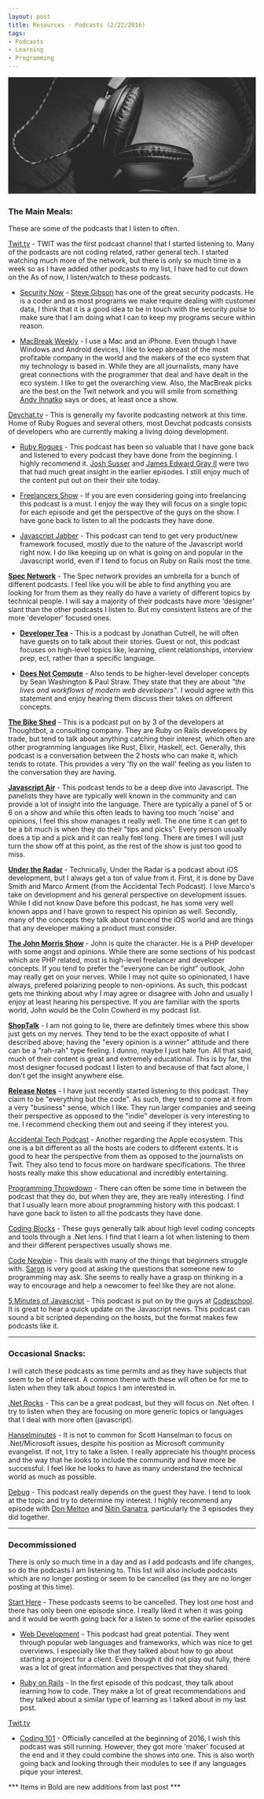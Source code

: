```yaml
---
layout: post
title: Resources - Podcasts (2/22/2016)
tags:
- Podcasts
- Learning
- Programming
---
```

![Pair of studio headphones on the floor](./assets/images/resources-podcasts-2-16.png)

### The Main Meals:

These are some of the podcasts that I listen to often.

[Twit.tv](https://twit.tv/) - TWIT was the first podcast channel that I started listening to. Many of the podcasts are not coding related, rather general tech. I started watching much more of the network, but there is only so much time in a week so as I have added other podcasts to my list, I have had to cut down on the As of now, I listen/watch to these podcasts.

* [Security Now](https://twit.tv/shows/security-now) - [Steve Gibson](https://twitter.com/SGgrc) has one of the great security podcasts. He is a coder and as most programs we make require dealing with customer data, I think that it is a good idea to be in touch with the security pulse to make sure that I am doing what I can to keep my programs secure within reason.

* [MacBreak Weekly](https://twit.tv/shows/macbreak-weekly) - I use a Mac and an iPhone. Even though I have Windows and Android devices, I like to keep abreast of the most profitable company in the world and the makers of the eco system that my technology is based in. While they are all journalists, many have great connections with the programmer that deal and have dealt in the eco system. I like to get the overarching view. Also, the MacBreak picks are the best on the Twit network and you will smile from something [Andy Ihnatko](https://twitter.com/Ihnatko) says or does, at least once a show.

[Devchat.tv](https://devchat.tv/) - This is generally my favorite podcasting network at this time. Home of Ruby Rogues and several others, most Devchat podcasts consists of developers who are currently making a living doing development.

* [Ruby Rogues](https://devchat.tv/ruby-rogues) - This podcast has been so valuable that I have gone back and listened to every podcast they have done from the beginning. I highly recommend it. [Josh Susser](https://twitter.com/joshsusser) and [James Edward Gray II](https://twitter.com/jeg2) were two that had much great insight in the earlier episodes. I still enjoy much of the content put out on their their site today.

* [Freelancers Show](https://devchat.tv/freelancers) - If you are even considering going into freelancing this podcast is a must. I enjoy the way they will focus on a single topic for each episode and get the perspective of the guys on the show. I have gone back to listen to all the podcasts they have done.

* [Javascript Jabber](https://devchat.tv/js-jabber) - This podcast can tend to get very product/new framework focused, mostly due to the nature of the Javascript world right now. I do like keeping up on what is going on and popular in the Javascript world, even if I tend to focus on Ruby on Rails most the time.


**[Spec Network](http://spec.fm/)** - The Spec network provides an umbrella for a bunch of different podcasts. I feel like you will be able to find anything you are looking for from them as they really do have a variety of different topics by technical people. I will say a majority of their podcasts have more 'designer' slant than the other podcasts I listen to. But my consistent listens are of the more 'developer' focused ones.

* **[Developer Tea](http://spec.fm/podcasts/developer-tea)** - This is a podcast by Jonathan Cutrell, he will often have guests on to talk about their stories. Guest or not, this podcast focuses on high-level topics like, learning, client relationships, interview prep, ect, rather than a specific language.

* **[Does Not Compute](http://spec.fm/podcasts/does-not-compute)** - Also tends to be higher-level developer concepts by Sean Washington & Paul Straw. They state that they are about _"the lives and workflows of modern web developers"_. I would agree with this statement and enjoy hearing them discuss their takes on different concepts.

**[The Bike Shed](http://bikeshed.fm/)** - This is a podcast put on by 3 of the developers at Thoughtbot, a consulting company. They are Ruby on Rails developers by trade, but tend to talk about anything catching their interest, which often are other programming languages like Rust, Elixir, Haskell, ect. Generally, this podcast is a conversation between the 2 hosts who can make it, which tends to rotate. This provides a very 'fly on the wall' feeling as you listen to the conversation they are having.

**[Javascript Air](http://javascriptair.com/)** - This podcast tends to be a deep dive into Javascript. The panelists they have are typically well known in the community and can provide a lot of insight into the language. There are typically a panel of 5 or 6 on a show and while this often leads to having too much 'noise' and opinions, I feel this show manages it really well. The one time it can get to be a bit much is when they do their "tips and picks". Every person usually does a tip and a pick and it can really feel long. There are times I will just turn the show off at this point, as the rest of the show is just too good to miss.

**[Under the Radar](https://www.relay.fm/radar)** - Technically, Under the Radar is a podcast about iOS development, but I always get a ton of value from it. First, it is done by Dave Smith and Marco Arment (from the Accidental Tech Podcast). I love Marco's take on development and his general perspective on development issues. While I did not know Dave before this podcast, he has some very well known apps and I have grown to respect his opinion as well. Secondly, many of the concepts they talk about trancend the iOS world and are things that any developer making a product must consider.

**[The John Morris Show](http://www.johnmorrisonline.com/johnmorrisshow/)** - John is quite the character. He is a PHP developer with some angst and opinions. While there are some sections of his podcast which are PHP related, most is high-level freelancer and developer concepts. If you tend to prefer the "everyone can be right" outlook, John may really get on your nerves. While I may not quite so opinionated, I have always, prefered polarizing people to non-opinions. As such, this podcast gets me thinking about why I may agree or disagree with John and usually I enjoy at least hearing his perspective. If you are familiar with the sports world, John would be the Colin Cowherd in my podcast list.

**[ShopTalk](http://shoptalkshow.com/)** - I am not going to lie, there are definitely times where this show just gets on my nerves. They tend to be the exact opposite of what I described above; having the "every opinion is a winner" attitude and there can be a "rah-rah" type feeling. I dunno, maybe I just hate fun. All that said, much of their content is great and extremely educational. This is by far, the most designer focused podcast I listen to and because of that fact alone, I don't get the insight anywhere else.

**[Release Notes](http://releasenotes.tv/)** - I have just recently started listening to this podcast. They claim to be "everything but the code". As such, they tend to come at it from a very "business" sense, which I like. They run larger companies and seeing their perspective as opposed to the "indie" developer is very interesting to me. I recommend checking them out and seeing if they interest you.

[Accidental Tech Podcast](http://atp.fm/) - Another regarding the Apple ecosystem. This one is a bit different as all the hosts are coders to different extents. It is good to hear the perspective from them as opposed to the journalists on Twit.  They also tend to focus more on hardware specifications. The three hosts really make this show educational and incredibly entertaining.

[Programming Throwdown](http://www.programmingthrowdown.com/) - There can often be some time in between the podcast that they do, but when they are, they are really interesting. I find that I usually learn more about programming history with this podcast. I have gone back to listen to all the podcasts they have done.

[Coding Blocks](http://www.codingblocks.net/) - These guys generally talk about high level coding concepts and tools through a .Net lens. I find that I learn a lot when listening to them and their different perspectives usually shows me.

[Code Newbie](http://www.codenewbie.org/) - This deals with many of the things that beginners struggle with. [Saron](https://twitter.com/saronyitbarek?lang=en) is very good at asking the questions that someone new to programming may ask. She seems to really have a grasp on thinking in a way to encourage and help a newcomer to feel like they are not alone.

[5 Minutes of Javascript](https://fivejs.codeschool.com/) - This podcast is put on by the guys at [Codeschool](https://www.codeschool.com/). It is great to hear a quick update on the Javascript news. This podcast can sound a bit scripted depending on the hosts, but the format makes few podcasts like it.

-------------------------------------------

### Occasional Snacks:

I will catch these podcasts as time permits and as they have subjects that seem to be of interest. A common theme with these will often be for me to listen when they talk about topics I am interested in.

[.Net Rocks](https://www.dotnetrocks.com/) - This can be a great podcast, but they will focus on .Net often. I try to listen when they are focusing on more generic topics or languages that I deal with more often (javascript).

[Hanselminutes](http://hanselminutes.com/) - It is not to common for Scott Hanselman to focus on .Net/Microsoft issues, despite his position as Microsoft community evangelist. If not, I try to take a listen. I really appreciate his thought process and the way that he looks to include the community and have more be successful. I feel like he looks to have as many understand the technical world as much as possible.

[Debug](http://www.imore.com/debug) - This podcast really depends on the guest they have. I tend to look at the topic and try to determine my interest. I highly recommend any episode with [Don Melton](https://twitter.com/donmelton) and [Nitin Ganatra](https://twitter.com/nitinganatra?lang=en), particularly the 3 episodes they did together.

-------------------------------------------

### Decommissioned

There is only so much time in a day and as I add podcasts and life changes, so do the podcasts I am listening to. This list will also include podcasts which are no longer posting or seem to be cancelled (as they are no longer posting at this time).

[Start Here](http://starthere.fm/) - These podcasts seems to be cancelled. They lost one host and there has only been one episode since. I really liked it when it was going and it would be worth going back for a listen to some of the earlier episodes

* [Web Development](http://starthere.fm/category/webdev) - This podcast had great potential. They went through popular web languages and frameworks, which was nice to get overviews. I especially like that they talked about how to go about starting a project for a client. Even though it did not play out fully, there was a lot of great information and perspectives that they shared.

* [Ruby on Rails](http://starthere.fm/category/rubyonrails) - In the first episode of this podcast, they talk about learning how to code. They make a lot of great recommendations and they talked about a similar type of learning as I talked about in my last post.

[Twit.tv](https://twit.tv/)

* [Coding 101](https://twit.tv/shows/coding-101) - Officially cancelled at the beginning of 2016, I wish this podcast was still running. However, they got more 'maker' focused at the end and it they could combine the shows into one. This is also worth going back and looking through their modules to see if any languages pique your interest.


*** Items in Bold are new additions from last post ***
